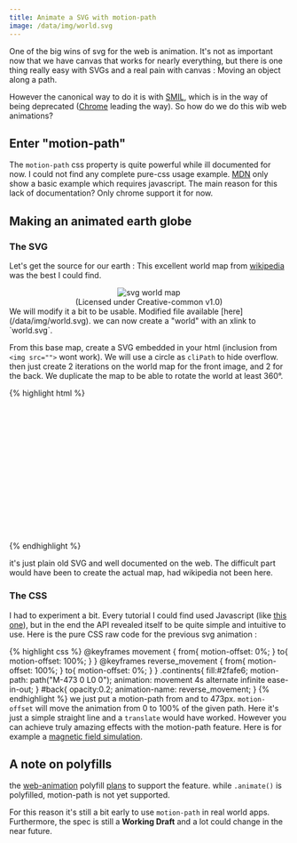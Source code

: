 ```yaml
---
title: Animate a SVG with motion-path
image: /data/img/world.svg
---
```


One of the big wins of svg for the web is animation. It's not as important now that we have canvas that works for nearly everything, but there is one thing really easy with SVGs and a real pain with canvas : Moving an object along a path.

However the canonical way to do it is with [SMIL](https://www.w3.org/AudioVideo/), which is in the way of being deprecated ([Chrome](https://www.chromestatus.com/feature/5371475380928512) leading the way). So how do we do this wib web animations?

## Enter "motion-path"

The `motion-path` css property is quite powerful while ill documented for now. I could not find any complete pure-css usage example. [MDN](https://developer.mozilla.org/fr/docs/Web/CSS/motion-path) only show a basic example which requires javascript. The main reason for this lack of documentation? Only chrome support it for now.

## Making an animated earth globe

### The SVG

Let's get the source for our earth : This excellent world map from [wikipedia](http://upload.wikimedia.org/wikipedia/commons/6/6f/World_Map.svg) was the best I could find.
<center>
<img align="center" class="img-responsive" src="http://upload.wikimedia.org/wikipedia/commons/6/6f/World_Map.svg" alt="svg world map"/>
<div>(Licensed under Creative-common v1.0)</div>
</center>
We will modify it a bit to be usable. Modified file available [here](/data/img/world.svg). we can now create a "world" with an xlink to `world.svg`.

From this base map, create a SVG embedded in your html (inclusion from `<img src="">` wont work). We will use a circle as `cliPath` to hide overflow. then just create 2 iterations on the world map for the front image, and 2 for the back. We duplicate the map to be able to rotate the world at least 360°.

{% highlight html %}
<svg xmlns="http://www.w3.org/2000/svg" xmlns:xlink="http://www.w3.org/1999/xlink" fill="#000000"  viewBox="0 0 400 205" >
  <clipPath id="globe-shape"><circle  fill="#000000" opacity="1" cx="50%" cy="50%" r="102.5"/></clipPath>
  <g clip-path="url(#globe-shape)">
    <g class="continents" id="back">
       <use  xlink:href="img/world.svg#continents" x="-650" y="0" transform="scale(-1,1) "/>
       <use  xlink:href="img/world.svg#continents" x="-1123" y="0" transform="scale(-1,1) "/>
     </g>
    <g class="continents" id="front" >
     <use xlink:href="img/world.svg#continents" x="0" y="0"/>
     <use xlink:href="img/world.svg#continents" x="473" y="0"/>
   </g>
  </g>
</svg>
{% endhighlight %}

it's just plain old SVG and well documented on the web. The difficult part would have been to create the actual map, had wikipedia not been here.

### The CSS

I had to experiment a bit. Every tutorial I could find used Javascript  (like [this one](https://googlechrome.github.io/samples/css-motion-path/)), but in the end the API revealed itself to be quite simple and intuitive to use.
Here is the pure CSS raw code for the previous svg animation :

{% highlight css %}
    @keyframes movement {
      from{
        motion-offset: 0%;
      }
      to{
        motion-offset: 100%;
      }
    }
    @keyframes reverse_movement {
      from{
        motion-offset: 100%;
      }
      to{
        motion-offset: 0%;
      }
    }
    .continents{
      fill:#2fafe6;
      motion-path: path("M-473 0 L0 0");
      animation: movement 4s alternate infinite ease-in-out;
    }
    #back{
      opacity:0.2;
      animation-name: reverse_movement;
    }
{% endhighlight %}
we just put a motion-path from and to 473px. `motion-offset` will move the animation from 0 to 100% of the given path.
Here it's just a simple straight line and a `translate` would have worked. However you can achieve truly amazing effects with the motion-path feature. Here is for example a [magnetic field simulation](https://github.com/holusion/werner).

## A note on polyfills

the [web-animation](https://github.com/web-animations/web-animations-js) polyfill [plans](https://github.com/web-animations/web-animations-js/blob/master/docs/experimental.md) to support the feature. while `.animate()` is polyfilled, motion-path is not yet supported.

For this reason it's still a bit early to use `motion-path` in real world apps. Furthermore, the spec is still a **Working Draft** and a lot could change in the near future.

